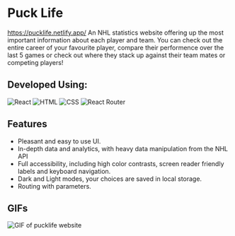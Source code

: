# **Puck Life**
https://pucklife.netlify.app/
An NHL statistics website offering up the most important information about each player and team. You can check out the entire career of your favourite player, compare their performence over the last 5 games or check out where they stack up against their team mates or competing players!
## Developed Using:
<img alt="React" src="https://img.shields.io/badge/React-20232A?style=for-the-badge&logo=react&logoColor=61DAFB" />
<img alt="HTML" src="https://img.shields.io/badge/HTML5-E34F26?style=for-the-badge&logo=html5&logoColor=white" />
<img alt="CSS" src="https://img.shields.io/badge/CSS3-1572B6?style=for-the-badge&logo=css3&logoColor=white" />
<img alt="React Router" src="https://img.shields.io/badge/React_Router-CA4245?style=for-the-badge&logo=react-router&logoColor=white" />

## **Features**

- Pleasant and easy to use UI.
- In-depth data and analytics, with heavy data manipulation from the NHL API
- Full accessibility, including high color contrasts, screen reader friendly labels and keyboard navigation.
- Dark and Light modes, your choices are saved in local storage.
- Routing with parameters.


## **GIFs**
![GIF of pucklife website](https://github.com/CanadaBound/Puck_Life/blob/master/PuckLifeGIF.gif "Pucklife website GIF")

